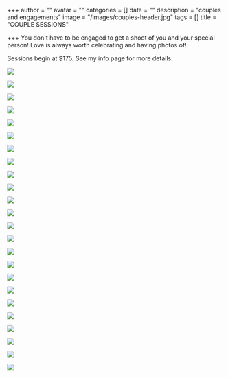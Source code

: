 +++
author = ""
avatar = ""
categories = []
date = ""
description = "couples and engagements"
image = "/images/couples-header.jpg"
tags = []
title = "COUPLE SESSIONS"

+++
You don't have to be engaged to get a shoot of you and your special person!  Love is always worth celebrating and having photos of!

Sessions begin at $175.  See my info page for more details.

![](/images/beach-engagment-photo-session.jpg)

![](/images/engagment-photographer-beach-fort-myers.jpg)

![](/images/rooftop-parking-garage-engagement-florida.jpg)

![](/images/rooftop-downtown-couple-session-tampa.jpg)

![](/images/downtown-couple-photography-fort-myers.jpg)

![](/images/tampa-engagement-photography.jpg)

![](/images/florida-couple-photographer.jpg)

![](/images/tampa-couples-session.jpg)

![](/images/tampa-couples-photography.jpg)

![](/images/downtown-naples-fort-myers-beach-photographer.jpg)

![](/images/indoor-couple-photography-naples.jpg)

![](/images/florida-engagement-photographer.jpg)

![](/images/southwest-florida-engagment-photography.jpg)

![](/images/sunset-engagement-photoshoot-fort-myers-naples.jpg)

![](/images/outdoor-florida-couple-engagment-photographer.jpg)

![](/images/tampa-couples-sessions-outdoor.jpg)

![](/images/tampa-bay-couples-photography.jpg)

![](/images/tampa-couple-photographer-outdoors.jpg)

![](/images/tampa-engagement-shoot-outdoor.jpg)

![](/images/tampa-couples-engagement.jpg)

![](/images/outdoor-couple-engagment-shoot.jpg)

![](/images/tampa-bay-couple-session.jpg)

![](/images/tampa-couples-engagements.jpg)

![](/images/tampa-couples-engagement-photographer.jpg)